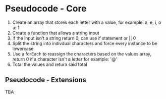 Pseudocode - Core
======

1. Create an array that stores each letter with a value, for example: a, e, i, o u: 1
2. Create a function that allows a string input
3. If the input isn't a string return 0, can use if statement or || 0
4. Split the string into indivdual characters and force every instance to be lowercase
5. Use a forEach to reassign the characters based on the values array, return 0 if a character isn't a letter for example: '@'
6. Total the values and return said total

Pseudocode - Extensions
------

TBA

